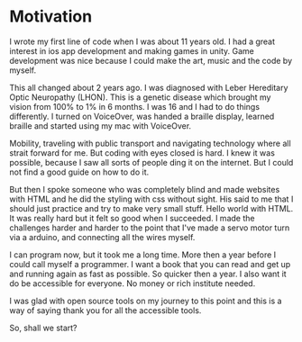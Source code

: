 # Motivation

I wrote my first line of code when I was about 11 years old. I had a great interest in ios app development and making games in unity.
Game development was nice because I could make the art, music and the code by myself.

This all changed about 2 years ago. I was diagnosed with Leber Hereditary Optic Neuropathy (LHON). This is a genetic disease which brought my vision from 100% to 1% in 6 months.
I was 16 and I had to do things differently. I turned on VoiceOver, was handed a braille display, learned braille and started using my mac with VoiceOver.

Mobility, traveling with public transport and navigating technology where all strait forward for me. But coding with eyes closed is hard.
I knew it was possible, because I saw all sorts of people ding it on the internet. But I could not find a good guide on how to do it.

But then I spoke someone who was completely blind and made websites with HTML and he did the styling with css without sight.
His said to me that I should just practice and try to make very small stuff. Hello world with HTML.
It was really hard but it felt so good when I succeeded. I made the challenges harder and harder to the point that I've made a servo motor turn via a arduino, and connecting all the wires myself.

I can program now, but it took me a long time. More then a year before I could call myself a programmer.
I want a book that you can read and get up and running again as fast as possible. So quicker then a year.
I also want it do be accessible for everyone. No money or rich institute needed.

I was glad with open source tools on my journey to this point and this is a way of saying thank you for all the accessible tools.

So, shall we start?
